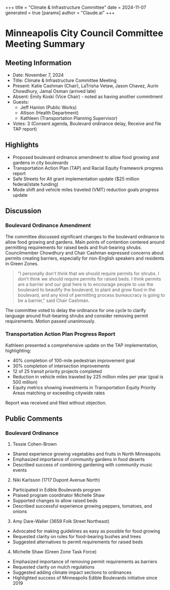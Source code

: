 +++
title = "Climate & Infrastructure Committee"
date = 2024-11-07
 generated = true
[params]
  author = "Claude.ai"
+++

# Minneapolis City Council Committee Meeting Summary

## Meeting Information
- Date: November 7, 2024
- Title: Climate & Infrastructure Committee Meeting
- Present: Katie Cashman (Chair), LaTrisha Vetaw, Jason Chavez, Aurin Chowdhury, Jamal Osman (arrived late)
- Absent: Emily Koski (Vice Chair) - noted as having another commitment
- Guests: 
  - Jeff Hanlon (Public Works)
  - Allison (Health Department)
  - Kathleen (Transportation Planning Supervisor)
- Votes: 3 (Consent agenda, Boulevard ordinance delay, Receive and file TAP report)

## Highlights
- Proposed boulevard ordinance amendment to allow food growing and gardens in city boulevards
- Transportation Action Plan (TAP) and Racial Equity Framework progress report
- Safe Streets for All grant implementation update ($25 million federal/state funding)
- Mode shift and vehicle miles traveled (VMT) reduction goals progress update

## Discussion

### Boulevard Ordinance Amendment
The committee discussed significant changes to the boulevard ordinance to allow food growing and gardens. Main points of contention centered around permitting requirements for raised beds and fruit-bearing shrubs. Councilmember Chowdhury and Chair Cashman expressed concerns about permits creating barriers, especially for non-English speakers and residents in Green Zones.

> "I personally don't think that we should require permits for shrubs. I don't think we should require permits for raised beds. I think permits are a barrier and our goal here is to encourage people to use the boulevard to beautify the boulevard, to plant and grow food in the boulevard, and any kind of permitting process bureaucracy is going to be a barrier," said Chair Cashman.

The committee voted to delay the ordinance for one cycle to clarify language around fruit-bearing shrubs and consider removing permit requirements. Motion passed unanimously.

### Transportation Action Plan Progress Report
Kathleen presented a comprehensive update on the TAP implementation, highlighting:
- 40% completion of 100-mile pedestrian improvement goal
- 30% completion of intersection improvements
- 12 of 25 transit priority projects completed
- Reduction in vehicle miles traveled by 225 million miles per year (goal is 500 million)
- Equity metrics showing investments in Transportation Equity Priority Areas matching or exceeding citywide rates

Report was received and filed without objection.

## Public Comments

### Boulevard Ordinance
1. Tessie Cohen-Brown
- Shared experience growing vegetables and fruits in North Minneapolis
- Emphasized importance of community gardens in food deserts
- Described success of combining gardening with community music events

2. Niki Karlsson (1717 Dupont Avenue North)
- Participated in Edible Boulevards program
- Praised program coordinator Michelle Shaw
- Supported changes to allow raised beds
- Described successful experience growing peppers, tomatoes, and onions

3. Amy Dare-Waller (3659 Folk Street Northeast)
- Advocated for making guidelines as easy as possible for food growing
- Requested clarity on rules for food-bearing bushes and trees
- Suggested alternatives to permit requirements for raised beds

4. Michelle Shaw (Green Zone Task Force)
- Emphasized importance of removing permit requirements as barriers
- Requested clarity on mulch regulations
- Suggested adding climate impact sections to ordinances
- Highlighted success of Minneapolis Edible Boulevards initiative since 2019
